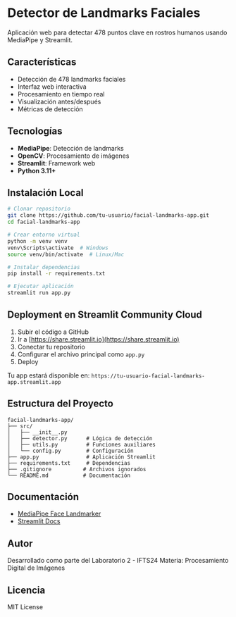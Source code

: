 # Detector de Landmarks Faciales

Aplicación web para detectar 478 puntos clave en rostros humanos usando MediaPipe y Streamlit.

## Características

- Detección de 478 landmarks faciales
- Interfaz web interactiva
- Procesamiento en tiempo real
- Visualización antes/después
- Métricas de detección

## Tecnologías

- **MediaPipe**: Detección de landmarks
- **OpenCV**: Procesamiento de imágenes
- **Streamlit**: Framework web
- **Python 3.11+**

## Instalación Local

```bash
# Clonar repositorio
git clone https://github.com/tu-usuario/facial-landmarks-app.git
cd facial-landmarks-app

# Crear entorno virtual
python -m venv venv
venv\Scripts\activate  # Windows
source venv/bin/activate  # Linux/Mac

# Instalar dependencias
pip install -r requirements.txt

# Ejecutar aplicación
streamlit run app.py
```

## Deployment en Streamlit Community Cloud

1. Subir el código a GitHub
2. Ir a [https://share.streamlit.io](https://share.streamlit.io)
3. Conectar tu repositorio
4. Configurar el archivo principal como `app.py`
5. Deploy

Tu app estará disponible en: `https://tu-usuario-facial-landmarks-app.streamlit.app`

## Estructura del Proyecto

```
facial-landmarks-app/
├── src/
│   ├── __init__.py
│   ├── detector.py      # Lógica de detección
│   ├── utils.py         # Funciones auxiliares
│   └── config.py        # Configuración
├── app.py               # Aplicación Streamlit
├── requirements.txt     # Dependencias
├── .gitignore          # Archivos ignorados
└── README.md           # Documentación
```

## Documentación

- [MediaPipe Face Landmarker](https://ai.google.dev/edge/mediapipe/solutions/vision/face_landmarker)
- [Streamlit Docs](https://docs.streamlit.io)

## Autor

Desarrollado como parte del Laboratorio 2 - IFTS24
Materia: Procesamiento Digital de Imágenes

## Licencia

MIT License